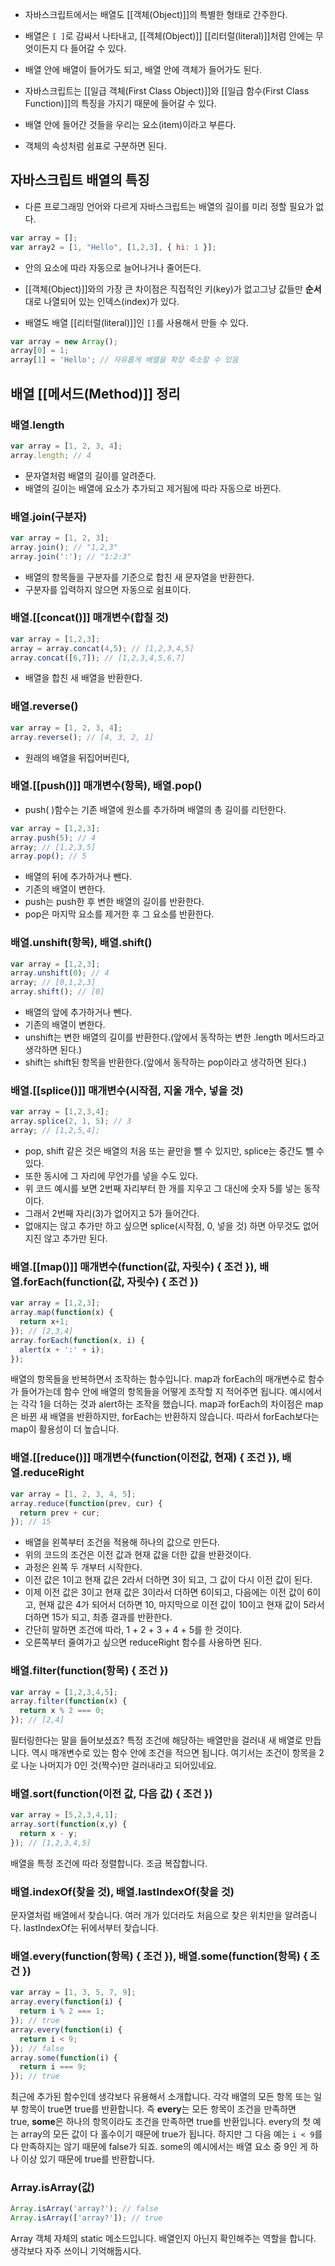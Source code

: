 - 자바스크립트에서는 배열도 [[객체(Object)]]의 특별한 형태로 간주한다.
- 배열은 `[ ]`로 감싸서 나타내고, [[객체(Object)]] [[리터럴(literal)]]처럼 안에는 무엇이든지 다 들어갈 수 있다.
- 배열 안에 배열이 들어가도 되고, 배열 안에 객체가 들어가도 된다. 

- 자바스크립트는 [[일급 객체(First Class Object)]]와 [[일급 함수(First Class Function)]]의 특징을 가지기 때문에 들어갈 수 있다.
- 배열 안에 들어간 것들을 우리는 요소(item)이라고 부른다. 
- 객체의 속성처럼 쉼표로 구분하면 된다.

## 자바스크립트 배열의 특징

- 다른 프로그래밍 언어와 다르게 자바스크립트는 배열의 길이를 미리 정할 필요가 없다. 

```jsx
var array = [];
var array2 = [1, "Hello", [1,2,3], { hi: 1 }];
```

- 안의 요소에 따라 자동으로 늘어나거나 줄어든다.
- [[객체(Object)]]와의 가장 큰 차이점은 직접적인 키(key)가 없고그냥 값들만 **순서**대로 나열되어 있는 인덱스(index)가 있다.


- 배열도 배열 [[리터럴(literal)]]인 `[]`를 사용해서 만들 수 있다.

```jsx
var array = new Array();
array[0] = 1;
array[1] = 'Hello'; // 자유롭게 배열을 확장 축소할 수 있음
```


## 배열 [[메서드(Method)]] 정리

### 배열.length

```jsx
var array = [1, 2, 3, 4];
array.length; // 4
```

- 문자열처럼 배열의 길이를 알려준다.
- 배열의 길이는 배열에 요소가 추가되고 제거됨에 따라 자동으로 바뀐다.

### 배열.join(구분자)

```jsx
var array = [1, 2, 3];
array.join(); // "1,2,3"
array.join(':'); // "1:2:3"
```

- 배열의 항목들을 구분자를 기준으로 합친 새 문자열을 반환한다. 
- 구분자를 입력하지 않으면 자동으로 쉼표이다.

### 배열.[[concat()]] 매개변수(합칠 것)

```jsx
var array = [1,2,3];
array = array.concat(4,5); // [1,2,3,4,5]
array.concat([6,7]); // [1,2,3,4,5,6,7]
```

- 배열을 합친 새 배열을 반환한다.

### 배열.reverse()

```jsx
var array = [1, 2, 3, 4];
array.reverse(); // [4, 3, 2, 1]
```

- 원래의 배열을 뒤집어버린다,

### 배열.[[push()]] 매개변수(항목), 배열.pop()

- push( )함수는 기존 배열에 원소를 추가하며 배열의 총 길이를 리턴한다.

```jsx
var array = [1,2,3];
array.push(5); // 4
array; // [1,2,3,5]
array.pop(); // 5
```

- 배열의 뒤에 추가하거나 뺀다.
- 기존의 배열이 변한다. 
- push는 push한 후 변한 배열의 길이를 반환한다.
- pop은 마지막 요소를 제거한 후 그 요소를 반환한다.

### 배열.unshift(항목), 배열.shift()

```jsx
var array = [1,2,3];
array.unshift(0); // 4
array; // [0,1,2,3]
array.shift(); // [0]
```

- 배열의 앞에 추가하거나 뺀다.
- 기존의 배열이 변한다. 
- unshift는 변한 배열의 길이를 반환한다.(앞에서 동작하는 변한 .length 메서드라고 생각하면 된다.)
- shift는 shift된 항목을 반환한다.(앞에서 동작하는 pop이라고 생각하면 된다.)

### 배열.[[splice()]] 매개변수(시작점, 지울 개수, 넣을 것)

```jsx
var array = [1,2,3,4];
array.splice(2, 1, 5); // 3
array; // [1,2,5,4];
```

- pop, shift 같은 것은 배열의 처음 또는 끝만을 뺄 수 있지만, splice는 중간도 뺄 수 있다. 
- 또한 동시에 그 자리에 무언가를 넣을 수도 있다.
- 위 코드 예시를 보면 2번째 자리부터 한 개를 지우고 그 대신에 숫자 5를 넣는 동작이다. 
- 그래서 2번째 자리(3)가 없어지고 5가 들어간다.
- 없애지는 않고 추가만 하고 싶으면 splice(시작점, 0, 넣을 것) 하면 아무것도 없어지진 않고 추가만 된다.

### 배열.[[map()]] 매개변수(function(값, 자릿수) { 조건 }), 배열.forEach(function(값, 자릿수) { 조건 })

```jsx
var array = [1,2,3];
array.map(function(x) {
  return x+1;
}); // [2,3,4]
array.forEach(function(x, i) {
  alert(x + ':' + i);
});
```

배열의 항목들을 반복하면서 조작하는 함수입니다. map과 forEach의 매개변수로 함수가 들어가는데 함수 안에 배열의 항목들을 어떻게 조작할 지 적어주면 됩니다. 예시에서는 각각 1을 더하는 것과 alert하는 조작을 했습니다. map과 forEach의 차이점은 map은 바뀐 새 배열을 반환하지만, forEach는 반환하지 않습니다. 따라서 forEach보다는 map이 활용성이 더 높습니다.

### 배열.[[reduce()]] 매개변수(function(이전값, 현재) { 조건 }), 배열.reduceRight

```jsx
var array = [1, 2, 3, 4, 5];
array.reduce(function(prev, cur) {
  return prev + cur;
}); // 15
```

- 배열을 왼쪽부터 조건을 적용해 하나의 값으로 만든다.
- 위의 코드의 조건은 이전 값과 현재 값을 더한 값을 반환것이다.
- 과정은 왼쪽 두 개부터 시작한다.
- 이전 값은 1이고 현재 값은 2라서 더하면 3이 되고, 그 값이 다시 이전 값이 된다. 
- 이제 이전 값은 3이고 현재 값은 3이라서 더하면 6이되고, 다음에는 이전 값이 6이고, 현재 값은 4가 되어서 더하면 10, 마지막으로 이전 값이 10이고 현재 값이 5라서 더하면 15가 되고, 최종 결과를 반환한다.
- 간단히 말하면 조건에 따라, 1 + 2 + 3 + 4 + 5를 한 것이다. 
- 오른쪽부터 줄여가고 싶으면 reduceRight 함수를 사용하면 된다.

### **배열.filter(function(항목) { 조건 })**

```jsx
var array = [1,2,3,4,5];
array.filter(function(x) {
  return x % 2 === 0;
}); // [2,4]
```

필터링한다는 말을 들어보셨죠? 특정 조건에 해당하는 배열만을 걸러내 새 배열로 만듭니다. 역시 매개변수로 있는 함수 안에 조건을 적으면 됩니다. 여기서는 조건이 항목을 2로 나눈 나머지가 0인 것(짝수)만 걸러내라고 되어있네요.

### 배열.sort(function(이전 값, 다음 값) { 조건 })

```jsx
var array = [5,2,3,4,1];
array.sort(function(x,y) {
  return x - y;
}); // [1,2,3,4,5]
```

배열을 특정 조건에 따라 정렬합니다. 조금 복잡합니다.

### 배열.indexOf(찾을 것), 배열.lastIndexOf(찾을 것)

문자열처럼 배열에서 찾습니다. 여러 개가 있더라도 처음으로 찾은 위치만을 알려줍니다. lastIndexOf는 뒤에서부터 찾습니다.

### 배열.every(function(항목) { 조건 }), 배열.some(function(항목) { 조건 })

```jsx
var array = [1, 3, 5, 7, 9];
array.every(function(i) {
  return i % 2 === 1;
}); // true
array.every(function(i) {
  return i < 9;
}); // false
array.some(function(i) {
  return i === 9;
}); // true
```

최근에 추가된 함수인데 생각보다 유용해서 소개합니다. 각각 배열의 모든 항목 또는 일부 항목이 true면 true를 반환합니다. 즉 **every**는 모든 항목이 조건을 만족하면 true, **some**은 하나의 항목이라도 조건을 만족하면 true를 반환입니다. every의 첫 예는 array의 모든 값이 다 홀수이기 때문에 true가 됩니다. 하지만 그 다음 예는 `i < 9`를 다 만족하지는 않기 때문에 false가 되죠. some의 예시에서는 배열 요소 중 9인 게 하나 이상 있기 때문에 true를 반환합니다.

### Array.isArray(값)

```jsx
Array.isArray('array?'); // false
Array.isArray(['array?']); // true
```

Array 객체 자체의 static 메소드입니다. 배열인지 아닌지 확인해주는 역할을 합니다. 생각보다 자주 쓰이니 기억해둡시다.